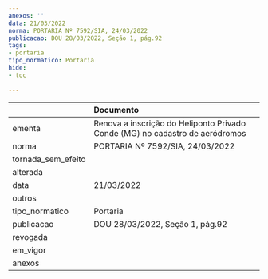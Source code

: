 ```yaml
---
anexos: ''
data: 21/03/2022
norma: PORTARIA Nº 7592/SIA, 24/03/2022
publicacao: DOU 28/03/2022, Seção 1, pág.92
tags:
- portaria
tipo_normatico: Portaria
hide: 
- toc 
 
---
```


|                    | Documento                                                                    |
|:-------------------|:-----------------------------------------------------------------------------|
| ementa             | Renova a inscrição do Heliponto Privado Conde (MG) no cadastro de aeródromos |
| norma              | PORTARIA Nº 7592/SIA, 24/03/2022                                             |
| tornada_sem_efeito |                                                                              |
| alterada           |                                                                              |
| data               | 21/03/2022                                                                   |
| outros             |                                                                              |
| tipo_normatico     | Portaria                                                                     |
| publicacao         | DOU 28/03/2022, Seção 1, pág.92                                              |
| revogada           |                                                                              |
| em_vigor           |                                                                              |
| anexos             |                                                                              |